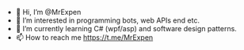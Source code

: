 - 👋 Hi, I’m @MrExpen
- 👀 I’m interested in programming bots, web APIs end etc.
- 🌱 I’m currently learning C# (wpf/asp) and software design patterns.
- 📫 How to reach me https://t.me/MrExpen
